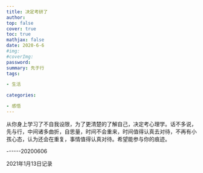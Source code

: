 ```yaml
---
title: 决定考研了
author: 
top: false
cover: true
toc: true
mathjax: false
date: 2020-6-6
#img:
#coverImg: 
password: 
summary: 先于行
tags: 

- 生活

categories: 

- 感悟
---
```


从你身上学习了不自我设限，为了更清楚的了解自己，决定考心理学。话不多说，先与行，中间诸多曲折，自思量，时间不会重来，时间值得认真去对待，不再有小孩心态，认为还会在重复，事情值得认真对待。希望能参与你的痕迹。

------20200606



2021年1月13日记录